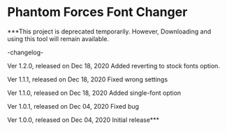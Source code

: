# Phantom Forces Font Changer

***This project is deprecated temporarily. However, Downloading and using this tool will remain available.

  


-changelog-

Ver 1.2.0, released on Dec 18, 2020
Added reverting to stock fonts option.

Ver 1.1.1, released on Dec 18, 2020
Fixed wrong settings

Ver 1.1.0, released on Dec 18, 2020
Added single-font option
 
Ver 1.0.1, released on Dec 04, 2020
Fixed bug

Ver 1.0.0, released on Dec 04, 2020
Initial release***

